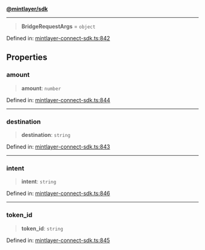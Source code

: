 [**@mintlayer/sdk**](../README.md)

***

> **BridgeRequestArgs** = `object`

Defined in: [mintlayer-connect-sdk.ts:842](https://github.com/mintlayer/mintlayer-connect-sdk/blob/18f92ef844c9ea3c1db66b69d7478d674343954b/packages/sdk/src/mintlayer-connect-sdk.ts#L842)

## Properties

### amount

> **amount**: `number`

Defined in: [mintlayer-connect-sdk.ts:844](https://github.com/mintlayer/mintlayer-connect-sdk/blob/18f92ef844c9ea3c1db66b69d7478d674343954b/packages/sdk/src/mintlayer-connect-sdk.ts#L844)

***

### destination

> **destination**: `string`

Defined in: [mintlayer-connect-sdk.ts:843](https://github.com/mintlayer/mintlayer-connect-sdk/blob/18f92ef844c9ea3c1db66b69d7478d674343954b/packages/sdk/src/mintlayer-connect-sdk.ts#L843)

***

### intent

> **intent**: `string`

Defined in: [mintlayer-connect-sdk.ts:846](https://github.com/mintlayer/mintlayer-connect-sdk/blob/18f92ef844c9ea3c1db66b69d7478d674343954b/packages/sdk/src/mintlayer-connect-sdk.ts#L846)

***

### token\_id

> **token\_id**: `string`

Defined in: [mintlayer-connect-sdk.ts:845](https://github.com/mintlayer/mintlayer-connect-sdk/blob/18f92ef844c9ea3c1db66b69d7478d674343954b/packages/sdk/src/mintlayer-connect-sdk.ts#L845)
